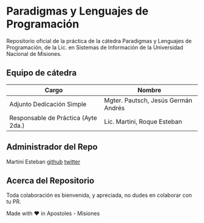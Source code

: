 
# Paradigmas y Lenguajes de Programación

Repositorio oficial de la práctica de la cátedra Paradigmas y Lenguajes de Programación, de la Lic. en Sistemas de Información de la Universidad Nacional de Misiones.  

## Equipo de cátedra ##
| Cargo | Nombre |
| --------|--------- |
| Adjunto Dedicación Simple | Mgter. Pautsch, Jesús Germán Andrés |
| Responsable de Práctica (Ayte 2da.) | Lic. Martini, Roque Esteban |

## Administrador del Repo ## 
Martini Esteban 
[github](https://github.com/SuichiM) [twitter](https://twitter.com/SuichiM)  

## Acerca del Repositorio ##
Toda colaboración es bienvenida, y apreciada, no dudes en colaborar con tu PR.


<footer>
  Made with ❤️ in Apostoles - Misiones 
</footer>